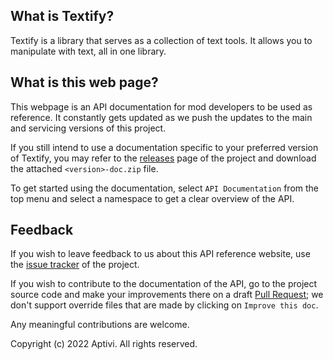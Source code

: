 ## What is Textify?

Textify is a library that serves as a collection of text tools. It allows you to manipulate with text, all in one library.

## What is this web page?
 
This webpage is an API documentation for mod developers to be used as reference. It constantly gets updated as we push the updates to the main and servicing versions of this project.

If you still intend to use a documentation specific to your preferred version of Textify, you may refer to the [releases](https://github.com/Aptivi/Textify/releases) page of the project and download the attached `<version>-doc.zip` file.

To get started using the documentation, select `API Documentation` from the top menu and select a namespace to get a clear overview of the API.

## Feedback

If you wish to leave feedback to us about this API reference website, use the [issue tracker](https://github.com/Aptivi/Textify/issues) of the project.

If you wish to contribute to the documentation of the API, go to the project source code and make your improvements there on a draft [Pull Request](https://github.com/Aptivi/Textify/pulls); we don't support override files that are made by clicking on `Improve this doc`.

Any meaningful contributions are welcome.

Copyright (c) 2022 Aptivi. All rights reserved.